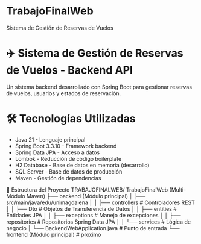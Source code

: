 # TrabajoFinalWeb
Sistema de Gestión de Reservas de Vuelos
# ✈️ Sistema de Gestión de Reservas de Vuelos - Backend API
Un sistema backend desarrollado con Spring Boot para gestionar reservas de vuelos, usuarios y estados de reservación.

# 🛠️ Tecnologías Utilizadas
- Java 21 - Lenguaje principal
- Spring Boot 3.3.10 - Framework backend
- Spring Data JPA - Acceso a datos
- Lombok - Reducción de código boilerplate
- H2 Database - Base de datos en memoria (desarrollo)
- SQL Server - Base de datos de producción
- Maven - Gestión de dependencias

📂 Estructura del Proyecto TRABAJOFINALWEB/
TrabajoFinalWeb (Multi-Módulo Maven)
├── backend (Módulo principal)
│   ├── src/main/java/edu/unimagdalena
│   │   ├── controllers      # Controladores REST
│   │   ├── Dto              # Objetos de Transferencia de Datos
│   │   ├── entities         # Entidades JPA
│   │   ├── exceptions       # Manejo de excepciones
│   │   ├── repositories     # Repositorios Spring Data JPA
│   │   └── services         # Lógica de negocio
│   └── BackendWebApplication.java # Punto de entrada
└── frontend (Módulo principal) # proximo
